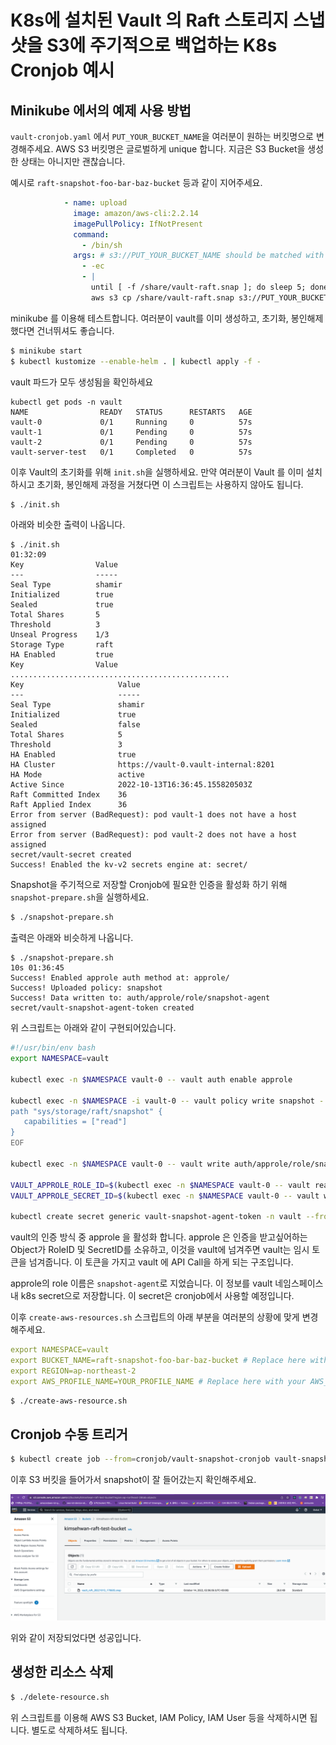 # K8s에 설치된 Vault 의 Raft 스토리지 스냅샷을 S3에 주기적으로 백업하는 K8s Cronjob 예시

## Minikube 에서의 예제 사용 방법

`vault-cronjob.yaml` 에서 `PUT_YOUR_BUCKET_NAME`을 여러분이 원하는 버킷명으로 변경해주세요. AWS S3 버킷명은 글로벌하게 unique 합니다. 지금은 S3 Bucket을 생성한 상태는 아니지만 괜찮습니다.

예시로 `raft-snapshot-foo-bar-baz-bucket` 등과 같이 지어주세요.

```yaml
            - name: upload
              image: amazon/aws-cli:2.2.14
              imagePullPolicy: IfNotPresent
              command:
                - /bin/sh
              args: # s3://PUT_YOUR_BUCKET_NAME should be matched with bucket name that you created from create-aws-resources.sh
                - -ec
                - |
                  until [ -f /share/vault-raft.snap ]; do sleep 5; done;
                  aws s3 cp /share/vault-raft.snap s3://PUT_YOUR_BUCKET_NAME/vault_raft_$(date +"%Y%m%d_%H%M%S").snap;
```

minikube 를 이용해 테스트합니다. 여러분이 vault를 이미 생성하고, 초기화, 봉인해제 했다면 건너뛰셔도 좋습니다.

```bash
$ minikube start
$ kubectl kustomize --enable-helm . | kubectl apply -f -
```

vault 파드가 모두 생성됨을 확인하세요

```console
kubectl get pods -n vault 
NAME                READY   STATUS      RESTARTS   AGE
vault-0             0/1     Running     0          57s
vault-1             0/1     Pending     0          57s
vault-2             0/1     Pending     0          57s
vault-server-test   0/1     Completed   0          57s
```

이후 Vault의 초기화를 위해 `init.sh`을 실행하세요. 만약 여러분이 Vault 를 이미 설치하시고 초기화, 봉인해제 과정을 거쳤다면 이 스크립트는 사용하지 않아도 됩니다.

```bash
$ ./init.sh
```

아래와 비슷한 출력이 나옵니다.

```console
$ ./init.sh                                                                                                                               01:32:09
Key                Value
---                -----
Seal Type          shamir
Initialized        true
Sealed             true
Total Shares       5
Threshold          3
Unseal Progress    1/3
Storage Type       raft
HA Enabled         true
Key                Value
.................................................
Key                     Value
---                     -----
Seal Type               shamir
Initialized             true
Sealed                  false
Total Shares            5
Threshold               3
HA Enabled              true
HA Cluster              https://vault-0.vault-internal:8201
HA Mode                 active
Active Since            2022-10-13T16:36:45.155820503Z
Raft Committed Index    36
Raft Applied Index      36
Error from server (BadRequest): pod vault-1 does not have a host assigned
Error from server (BadRequest): pod vault-2 does not have a host assigned
secret/vault-secret created
Success! Enabled the kv-v2 secrets engine at: secret/
```

Snapshot을 주기적으로 저장할 Cronjob에 필요한 인증을 활성화 하기 위해 `snapshot-prepare.sh`을 실행하세요.

```bash
$ ./snapshot-prepare.sh
```

출력은 아래와 비슷하게 나옵니다.

```console
$ ./snapshot-prepare.sh                                                                                                               10s 01:36:45
Success! Enabled approle auth method at: approle/
Success! Uploaded policy: snapshot
Success! Data written to: auth/approle/role/snapshot-agent
secret/vault-snapshot-agent-token created
```
위 스크립트는 아래와 같이 구현되어있습니다.

```bash
#!/usr/bin/env bash
export NAMESPACE=vault

kubectl exec -n $NAMESPACE vault-0 -- vault auth enable approle

kubectl exec -n $NAMESPACE -i vault-0 -- vault policy write snapshot - << EOF
path "sys/storage/raft/snapshot" {
   capabilities = ["read"]
}
EOF

kubectl exec -n $NAMESPACE vault-0 -- vault write auth/approle/role/snapshot-agent token_ttl=2h token_policies=snapshot

VAULT_APPROLE_ROLE_ID=$(kubectl exec -n $NAMESPACE vault-0 -- vault read auth/approle/role/snapshot-agent/role-id -format=json | jq -r .data.role_id)
VAULT_APPROLE_SECRET_ID=$(kubectl exec -n $NAMESPACE vault-0 -- vault write -f auth/approle/role/snapshot-agent/secret-id -format=json | jq -r .data.secret_id)

kubectl create secret generic vault-snapshot-agent-token -n vault --from-literal=VAULT_APPROLE_ROLE_ID=$VAULT_APPROLE_ROLE_ID --from-literal=VAULT_APPROLE_SECRET_ID=$VAULT_APPROLE_SECRET_ID 
```

vault의 인증 방식 중 approle 을 활성화 합니다. approle 은 인증을 받고싶어하는 Object가 RoleID 및 SecretID를 소유하고, 이것을 vault에 넘겨주면 vault는 임시 토큰을 넘겨줍니다. 이 토큰을 가지고 vault 에 API Call을 하게 되는 구조입니다.

approle의 role 이름은 `snapshot-agent`로 지었습니다. 이 정보를 vault 네임스페이스 내 k8s secret으로 저장합니다. 이 secret은 cronjob에서 사용할 예정입니다.

이후 `create-aws-resources.sh` 스크립트의 아래 부분을 여러분의 상황에 맞게 변경해주세요.

```yaml
export NAMESPACE=vault
export BUCKET_NAME=raft-snapshot-foo-bar-baz-bucket # Replace here with what you want to use for your bucket name
export REGION=ap-northeast-2
export AWS_PROFILE_NAME=YOUR_PROFILE_NAME # Replace here with your AWS_PROFILE_NAME here
```

```bash
$ ./create-aws-resource.sh
```


## Cronjob 수동 트리거

```bash
$ kubectl create job --from=cronjob/vault-snapshot-cronjob vault-snapshot-cronjob-manual-001 -n vault
```

이후 S3 버킷을 들어가서 snapshot이 잘 들어갔는지 확인해주세요.

![](./image.png)

위와 같이 저장되었다면 성공입니다.

## 생성한 리소스 삭제

```bash
$ ./delete-resource.sh
```

위 스크립트를 이용해 AWS S3 Bucket, IAM Policy, IAM User 등을 삭제하시면 됩니다. 별도로 삭제하셔도 됩니다.
